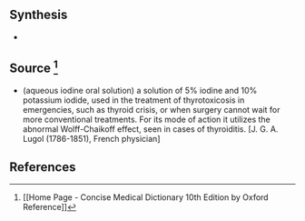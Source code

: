 ## Synthesis
- 
## Source [^1]
- (aqueous iodine oral solution) a solution of 5% iodine and $10 \%$ potassium iodide, used in the treatment of thyrotoxicosis in emergencies, such as thyroid crisis, or when surgery cannot wait for more conventional treatments. For its mode of action it utilizes the abnormal Wolff-Chaikoff effect, seen in cases of thyroiditis. \[J. G. A. Lugol (1786-1851), French physician]
## References

[^1]: [[Home Page - Concise Medical Dictionary 10th Edition by Oxford Reference]]